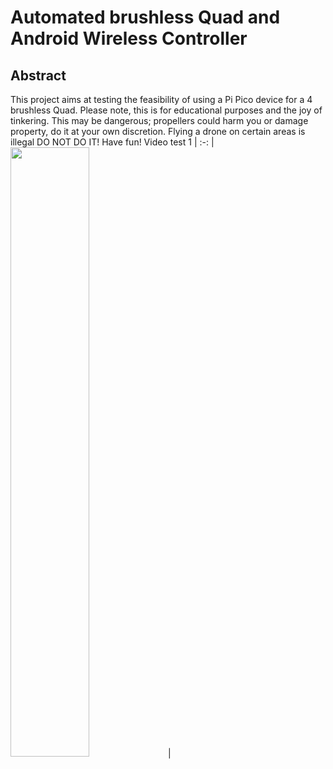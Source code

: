 # Automated brushless Quad and Android Wireless Controller
## Abstract
This project aims at testing the feasibility of using a Pi Pico device for a 4 brushless Quad. Please note, this is for educational purposes and the joy of tinkering. This may be dangerous; propellers could harm you or damage property, do it at your own discretion. Flying a drone on certain areas is illegal DO NOT DO IT! Have fun!
Video test 1 | 
:-: | 
[<img src="https://img.youtube.com/vi/NtiLop2u5mY/maxresdefault.jpg" width="50%">](https://youtu.be/NtiLop2u5mY)|
